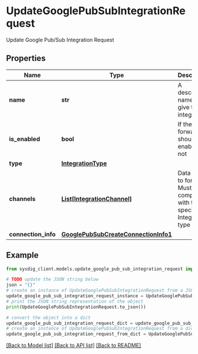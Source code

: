 # UpdateGooglePubSubIntegrationRequest

Update Google Pub/Sub Integration Request

## Properties

Name | Type | Description | Notes
------------ | ------------- | ------------- | -------------
**name** | **str** | A descriptive name to give to the integration | 
**is_enabled** | **bool** | If the forwarding should be enabled or not | [optional] [default to True]
**type** | [**IntegrationType**](IntegrationType.md) |  | 
**channels** | [**List[IntegrationChannel]**](IntegrationChannel.md) | Data types to forward. Must be compatible with the specified Integration type | [optional] 
**connection_info** | [**GooglePubSubCreateConnectionInfo1**](GooglePubSubCreateConnectionInfo1.md) |  | 

## Example

```python
from sysdig_client.models.update_google_pub_sub_integration_request import UpdateGooglePubSubIntegrationRequest

# TODO update the JSON string below
json = "{}"
# create an instance of UpdateGooglePubSubIntegrationRequest from a JSON string
update_google_pub_sub_integration_request_instance = UpdateGooglePubSubIntegrationRequest.from_json(json)
# print the JSON string representation of the object
print(UpdateGooglePubSubIntegrationRequest.to_json())

# convert the object into a dict
update_google_pub_sub_integration_request_dict = update_google_pub_sub_integration_request_instance.to_dict()
# create an instance of UpdateGooglePubSubIntegrationRequest from a dict
update_google_pub_sub_integration_request_from_dict = UpdateGooglePubSubIntegrationRequest.from_dict(update_google_pub_sub_integration_request_dict)
```
[[Back to Model list]](../README.md#documentation-for-models) [[Back to API list]](../README.md#documentation-for-api-endpoints) [[Back to README]](../README.md)


